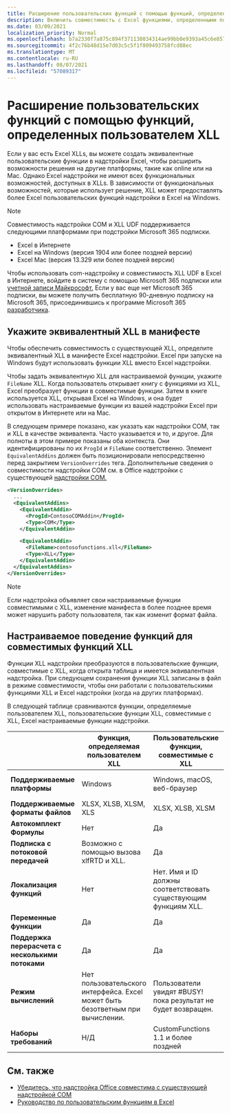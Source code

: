 ```yaml
---
title: Расширение пользовательских функций с помощью функций, определенных пользователем XLL
description: Включить совместимость с Excel функциями, определенными пользователем XLL, которые имеют эквивалентные функциональные возможности для настраиваемой функции
ms.date: 03/09/2021
localization_priority: Normal
ms.openlocfilehash: b7a2330f7a875c894f371138034314ae99bb0e9393a45c6e8572a97a084fe94e
ms.sourcegitcommit: 4f2c76b48d15e7d03c5c5f1f809493758fcd88ec
ms.translationtype: MT
ms.contentlocale: ru-RU
ms.lasthandoff: 08/07/2021
ms.locfileid: "57089317"
---
```

# <a name="extend-custom-functions-with-xll-user-defined-functions"></a>Расширение пользовательских функций с помощью функций, определенных пользователем XLL

Если у вас есть Excel XLLs, вы можете создать эквивалентные пользовательские функции в надстройки Excel, чтобы расширить возможности решения на другие платформы, такие как online или на Mac. Однако Excel надстройки не имеют всех функциональных возможностей, доступных в XLLs. В зависимости от функциональных возможностей, которые использует решение, XLL может предоставлять более Excel пользовательских функций надстройки в Excel на Windows.

> [!NOTE]
> Совместимость надстройки COM и XLL UDF поддерживается следующими платформами при подстройки Microsoft 365 подписки.
>
> - Excel в Интернете
> - Excel на Windows (версия 1904 или более поздней версии)
> - Excel Mac (версия 13.329 или более поздней версии)
>
> Чтобы использовать com-надстройку и совместимость XLL UDF в Excel в Интернете, войдите в систему с помощью Microsoft 365 подписки или [учетной записи Майкрософт.](https://account.microsoft.com/account) Если у вас еще нет Microsoft 365 подписки, вы можете получить бесплатную 90-дневную подписку на Microsoft 365, присоединившись к программе Microsoft 365 [разработчика](https://developer.microsoft.com/office/dev-program).

## <a name="specify-equivalent-xll-in-the-manifest"></a>Укажите эквивалентный XLL в манифесте

Чтобы обеспечить совместимость с существующей XLL, определите эквивалентный XLL в манифесте Excel надстройки. Excel при запуске на Windows будут использовать функции XLL вместо Excel надстройки.

Чтобы задать эквивалентную XLL для настраиваемой функции, укажите `FileName` XLL. Когда пользователь открывает книгу с функциями из XLL, Excel преобразует функции в совместимые функции. Затем в книге используется XLL, открывая Excel на Windows, и она будет использовать настраиваемые функции из вашей надстройки Excel при открытом в Интернете или на Mac.

В следующем примере показано, как указать как надстройки COM, так и XLL в качестве эквивалента. Часто указывается и то, и другое. Для полноты в этом примере показаны оба контекста. Они идентифицированы по их `ProgId` и `FileName` соответственно. Элемент `EquivalentAddins` должен быть позиционировали непосредственно перед закрытием `VersionOverrides` тега. Дополнительные сведения о совместимости надстройки COM см. в Office надстройки с существующей [надстройки COM.](../develop/make-office-add-in-compatible-with-existing-com-add-in.md)

```xml
<VersionOverrides>
  ...
  <EquivalentAddins>
    <EquivalentAddin>
      <ProgId>ContosoCOMAddin</ProgId>
      <Type>COM</Type>
    </EquivalentAddin>

    <EquivalentAddin>
      <FileName>contosofunctions.xll</FileName>
      <Type>XLL</Type>
    </EquivalentAddin>
  </EquivalentAddins>
</VersionOverrides>
```

> [!NOTE]
> Если надстройка объявляет свои настраиваемые функции совместимыми с XLL, изменение манифеста в более позднее время может нарушить работу пользователя, так как изменит формат файла.

## <a name="custom-function-behavior-for-xll-compatible-functions"></a>Настраиваемое поведение функций для совместимых функций XLL

Функции XLL надстройки преобразуются в пользовательские функции, совместимые с XLL, когда открыта таблица и имеется эквивалентная надстройка. При следующем сохранения функции XLL записаны в файл в режиме совместимости, чтобы они работали с пользовательскими функциями XLL и Excel надстройки (когда на других платформах).

В следующей таблице сравниваются функции, определяемые пользователем XLL, пользовательские функции XLL, совместимые с XLL, Excel настраиваемые функции надстройки.

|         |Функция, определяемая пользователем XLL |Пользовательские функции, совместимые с XLL |Excel настраиваемой функции надстройки |
|---------|---------|---------|---------|
| **Поддерживаемые платформы** | Windows | Windows, macOS, веб-браузер | Windows, macOS, веб-браузер |
| **Поддерживаемые форматы файлов** | XLSX, XLSB, XLSM, XLS | XLSX, XLSB, XLSM | XLSX, XLSB, XLSM |
| **Автокомплект Формулы** | Нет | Да | Да |
| **Подписка с потоковой передачей** | Возможно с помощью вызова xlfRTD и XLL. | Да | Да |
| **Локализация функций** | Нет | Нет. Имя и ID должны соответствовать существующим функциям XLL. | Да |
| **Переменные функции** | Да | Да | Да |
| **Поддержка перерасчета с несколькими потоками** | Да | Да | Да |
| **Режим вычислений** | Нет пользовательского интерфейса. Excel может быть безответным при вычислении. | Пользователи увидят #BUSY! пока результат не будет возвращен. | Пользователи увидят #BUSY! пока результат не будет возвращен. |
| **Наборы требований** | Н/Д | CustomFunctions 1.1 и более поздней | CustomFunctions 1.1 и более поздней |

## <a name="see-also"></a>См. также

- [Убедитесь, что надстройка Office совместима с существующей надстройкой COM](../develop/make-office-add-in-compatible-with-existing-com-add-in.md)
- [Руководство по пользовательским функциям в Excel](../tutorials/excel-tutorial-create-custom-functions.md)
